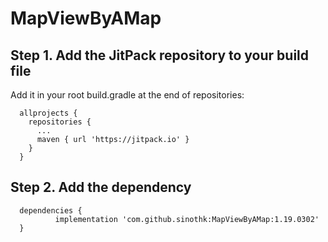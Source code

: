 # MapViewByAMap

## Step 1. Add the JitPack repository to your build file

  Add it in your root build.gradle at the end of repositories:

      allprojects {
        repositories {
          ...
          maven { url 'https://jitpack.io' }
        }
      }
## Step 2. Add the dependency

      dependencies {
              implementation 'com.github.sinothk:MapViewByAMap:1.19.0302'
      }

